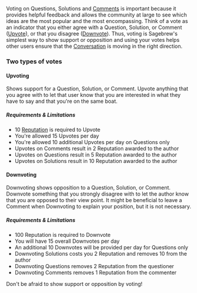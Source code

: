 Voting on Questions, Solutions and [Comments][5] is important because it provides 
helpful feedback and allows the community at large to see which ideas are the 
most popular and the most encompassing. Think of a vote as an indicator that 
you either agree with a Question, Solution, or Comment ([Upvote][1]), or that 
you disagree ([Downvote][2]). Thus, 
voting is Sagebrew's simplest way to show support or opposition and using 
your votes helps other users ensure that the [Conversation][3] is moving 
in the right direction. 

### Two types of votes ###
#### Upvoting ####
Shows support for a Question, Solution, or Comment. Upvote anything 
that you agree with to let that user know that 
you are interested in what they have to say and that you're on the same boat.

##### Requirements & Limitations #####
- 10 [Reputation][4] is required to Upvote
- You're allowed 15 Upvotes per day
- You're allowed 10 additional Upvotes per day on Questions only 
- Upvotes on Comments result in 2 Reputation awarded to the author
- Upvotes on Questions result in 5 Reputation awarded to the author
- Upvotes on Solutions result in 10 Reputation awarded to the author

#### Downvoting ####
Downvoting shows opposition to a Question, Solution, or Comment. Downvote something 
that you strongly disagree with to let the 
author know that you are opposed to their view point. It might be beneficial to 
leave a Comment when Downvoting to explain your position, but it is not 
necessary. 

##### Requirements & Limitations #####
- 100 Reputation is required to Downvote
- You will have 15 overall Downvotes per day
- An additional 10 Downvotes will be provided per day for Questions only
- Downvoting Solutions costs you 2 Reputation and removes 10 from the author
- Downvoting Questions removes 2 Reputation from the questioner
- Downvoting Comments removes 1 Reputation from the commenter

Don't be afraid to show support or opposition by voting! 


[1]: /help/privileges/upvote/
[2]: /help/privileges/downvote/
[3]: /help/privileges/participate_in_the_conversation/
[4]: /help/reputation/
[5]: /help/privileges/comment/